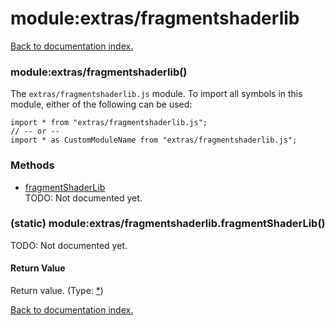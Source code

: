 # module:extras/fragmentshaderlib

[Back to documentation index.](index.md)

<a name='extras_fragmentshaderlib'></a>
### module:extras/fragmentshaderlib()

The <code>extras/fragmentshaderlib.js</code> module.
To import all symbols in this module, either of the following can be used:

    import * from "extras/fragmentshaderlib.js";
    // -- or --
    import * as CustomModuleName from "extras/fragmentshaderlib.js";

### Methods

* [fragmentShaderLib](#extras_fragmentshaderlib.fragmentShaderLib)<br>TODO: Not documented yet.

<a name='extras_fragmentshaderlib.fragmentShaderLib'></a>
### (static) module:extras/fragmentshaderlib.fragmentShaderLib()

TODO: Not documented yet.

#### Return Value

Return value. (Type: <a href="_.md">*</a>)

[Back to documentation index.](index.md)
